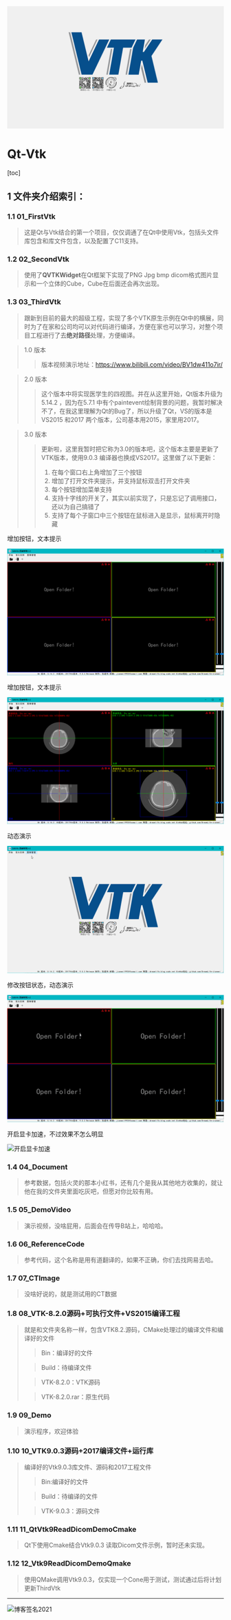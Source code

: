 ![background](https://raw.githubusercontent.com/DreamLife-Jianwei/CSDNResources/master/20210709155203.png)

# Qt-Vtk

[toc]

## 1 文件夹介绍索引：

### 1.1 01_FirstVtk

> 这是Qt与Vtk结合的第一个项目，仅仅调通了在Qt中使用Vtk，包括头文件库包含和库文件包含，以及配置了C11支持。

### 1.2 02_SecondVtk

> 使用了**QVTKWidget**在Qt框架下实现了PNG Jpg bmp dicom格式图片显示和一个立体的Cube，Cube在后面还会再次出现。

### 1.3 03_ThirdVtk

> 跟新到目前的最大的超级工程，实现了多个VTK原生示例在Qt中的横展，同时为了在家和公司均可以对代码进行编译，方便在家也可以学习，对整个项目工程进行了去**绝对路径**处理，方便编译。

> 1.0 版本
>
> > 版本视频演示地址：https://www.bilibili.com/video/BV1dw411o7ir/

> 2.0 版本
>
> > 这个版本中将实现医学生的四视图。并在从这里开始，Qt版本升级为5.14.2 ，因为在5.7.1 中有个paintevent绘制背景的问题，我暂时解决不了，在我这里理解为Qt的Bug了，所以升级了Qt，VS的版本是VS2015 和2017 两个版本，公司基本用2015，家里用2017。

> 3.0 版本
>
> > 更新啦，这里我暂时把它称为3.0的版本吧，这个版本主要是更新了VTK版本，使用9.0.3 编译器也换成VS2017。这里做了以下更新：
> >
> > 1. 在每个窗口右上角增加了三个按钮
> > 2. 增加了打开文件夹提示，并支持鼠标双击打开文件夹
> > 3. 每个按钮增加菜单支持
> > 4. 支持十字线的开关了，其实以前实现了，只是忘记了调用接口，还以为自己搞错了
> > 5. 支持了每个子窗口中三个按钮在鼠标进入是显示，鼠标离开时隐藏

增加按钮，文本提示

![image-20210810160942220](https://raw.githubusercontent.com/DreamLife-Jianwei/CSDNResources/master/20210810160942.png)

增加按钮，文本提示

![image-20210810161006881](https://raw.githubusercontent.com/DreamLife-Jianwei/CSDNResources/master/20210810161007.png)

动态演示

![演示动画](https://raw.githubusercontent.com/DreamLife-Jianwei/CSDNResources/master/20210810161534.gif)

修改按钮状态，动态演示

![按钮动态显示，十字线开关](https://raw.githubusercontent.com/DreamLife-Jianwei/CSDNResources/master/20210811104651.gif)

开启显卡加速，不过效果不怎么明显

![开启显卡加速](https://raw.githubusercontent.com/DreamLife-Jianwei/CSDNResources/master/20210813095156.gif)

### 1.4 04_Document

> 参考数据，包括火灵的那本小红书，还有几个是我从其他地方收集的，就让他在我的文件夹里面吃灰吧，但愿对你比较有用。

### 1.5 05_DemoVideo

> 演示视频，没啥屁用，后面会在传导B站上，哈哈哈。

### 1.6 06_ReferenceCode

> 参考代码，这个名称是用有道翻译的，如果不正确，你们去找网易去哈。

### 1.7 07_CTImage

> 没啥好说的，就是测试用的CT数据

### 1.8 08_VTK-8.2.0源码+可执行文件+VS2015编译工程

> 就是和文件夹名称一样，包含VTK8.2.源码，CMake处理过的编译文件和编译好的文件
>
> > Bin：编译好的文件
>
> > Build：待编译文件
>
> > VTK-8.2.0：VTK源码
>
> > VTK-8.2.0.rar：原生代码

### 1.9 09_Demo

> 演示程序，欢迎体验

### 1.10 10_VTK9.0.3源码+2017编译文件+运行库

> 编译好的Vtk9.0.3库文件、源码和2017工程文件
>
> > Bin:编译好的文件
>
> > Build：待编译的文件
>
> > VTK-9.0.3：源码文件

### 1.11 11_QtVtk9ReadDicomDemoCmake

> Qt下使用Cmake结合Vtk9.0.3 读取Dicom文件示例，暂时还未实现。

### 1.12 12_Vtk9ReadDicomDemoQmake

> 使用QMake调用Vtk9.0.3，仅实现一个Cone用于测试，测试通过后将计划更新ThirdVtk



---

![博客签名2021](https://img-blog.csdnimg.cn/20210314131118350.gif#pic_center)
